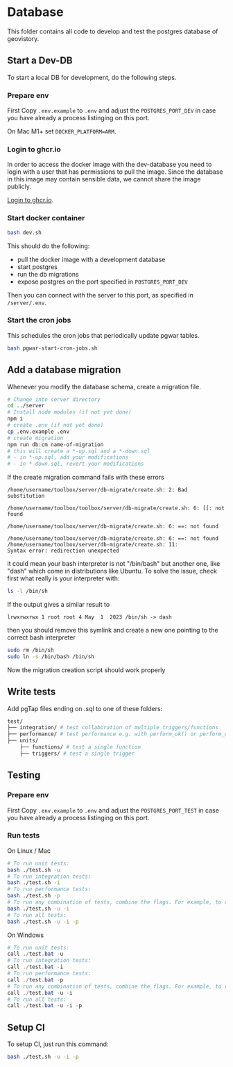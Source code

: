 # Database

This folder contains all code to develop and test the postgres database of geovistory.


## Start a Dev-DB

To start a local DB for development, do the following steps.

### Prepare env

First Copy `.env.example` to `.env` and adjust the `POSTGRES_PORT_DEV` in case you have already a process listinging on this port.

On Mac M1+ set `DOCKER_PLATFORM=ARM`.

### Login to ghcr.io

In order to access the docker image with the dev-database you need to login with a user that has permissions to pull the image. Since the database in this image may contain sensible data, we cannot share the image publicly.

[Login to ghcr.io](https://docs.github.com/en/packages/working-with-a-github-packages-registry/working-with-the-container-registry#authenticating-with-a-personal-access-token-classic).


### Start docker container

```bash
bash dev.sh
```

This should do the following:
- pull the docker image with a development database
- start postgres
- run the db migrations
- expose postgres on the port specified in `POSTGRES_PORT_DEV`

Then you can connect with the server to this port, as specified in `/server/.env`.

### Start the cron jobs

This schedules the cron jobs that periodically update pgwar tables. 

```bash
bash pgwar-start-cron-jobs.sh
```


## Add a database migration

Whenever you modify the database schema, create a migration file.

```bash
# Change into server directory
cd ../server
# Install node modules (if not yet done)
npm i
# create .env (if not yet done)
cp .env.example .env
# create migration
npm run db:cm name-of-migration
# this will create a *-up.sql and a *-down.sql
# - in *-up.sql, add your modifications
# - in *-down.sql, revert your modifications
```

If the create migration command fails with these errors
```
/home/username/toolbox/server/db-migrate/create.sh: 2: Bad substitution

/home/username/toolbox/toolbox/server/db-migrate/create.sh: 6: [[: not found

/home/username/toolbox/server/db-migrate/create.sh: 6: ==: not found

/home/username/toolbox/server/db-migrate/create.sh: 6: ==: not found
/home/username/toolbox/server/db-migrate/create.sh: 11: 
Syntax error: redirection unexpected
```

it could mean your bash interpreter is not "/bin/bash" but another one, like "dash" which come in distributions like Ubuntu.
To solve the issue, check first what really is your interpreter with:
```bash
ls -l /bin/sh
```
If the output gives a similar result to
```
lrwxrwxrwx 1 root root 4 May  1  2023 /bin/sh -> dash
```
then you should remove this symlink and create a new one pointing to the correct bash interpreter

```bash
sudo rm /bin/sh
sudo ln -s /bin/bash /bin/sh
```
Now the migration creation script should work properly 

## Write tests

Add pgTap files ending on .sql to one of these folders:

```bash
test/
├── integration/ # test collaboration of multiple triggers/functions
├── performance/ # test performance e.g. with perform_ok() or perform_within()
├── units/
    ├── functions/ # test a single function
    ├── triggers/ # test a single trigger
```

## Testing

### Prepare env

First Copy `.env.example` to `.env` and adjust the `POSTGRES_PORT_TEST` in case you have already a process listinging on this port.

### Run tests

On Linux / Mac

```bash
# To run unit tests:
bash ./test.sh -u
# To run integration tests:
bash ./test.sh -i
# To run performance tests:
bash ./test.sh -p
# To run any combination of tests, combine the flags. For example, to run both unit and integration tests:
bash ./test.sh -u -i
# To run all tests:
bash ./test.sh -u -i -p
```

On Windows

```powershell
# To run unit tests:
call ./test.bat -u
# To run integration tests:
call ./test.bat -i
# To run performance tests:
call ./test.bat -p
# To run any combination of tests, combine the flags. For example, to run both unit and integration tests:
call ./test.bat -u -i
# To run all tests:
call ./test.bat -u -i -p
```

## Setup CI

To setup CI, just run this command:

```bash
bash ./test.sh -u -i -p
```
